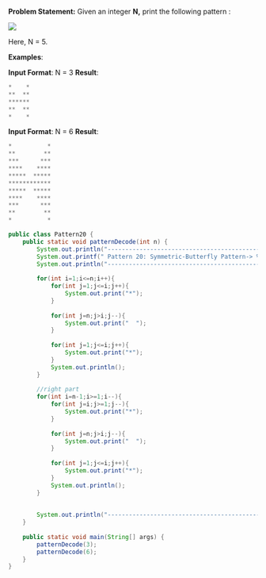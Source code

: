**Problem Statement:** Given an integer **N,** print the following pattern : 

![](https://static.takeuforward.org/wp/uploads/2023/02/image-24.png)

Here, N = 5.

**Examples**:

**Input Format**: N = 3
**Result**: 
```java
*    *
**  **
******
**  **
*    *
```

**Input Format**: N = 6
**Result**:   
```java
*          *
**        **
***      ***
****    ****
*****  *****
************
*****  *****
****    ****
***      ***
**        **
*          *
```

```java
public class Pattern20 {  
    public static void patternDecode(int n) {  
        System.out.println("---------------------------------------------------");  
        System.out.printf(" Pattern 20: Symmetric-Butterfly Pattern-> %d\n", n);  
        System.out.println("--------------------------------------------------");  
  
        for(int i=1;i<=n;i++){  
            for(int j=1;j<=i;j++){  
                System.out.print("*");  
            }  
  
            for(int j=n;j>i;j--){  
                System.out.print("  ");  
            }  
  
            for(int j=1;j<=i;j++){  
                System.out.print("*");  
            }  
            System.out.println();  
        }  
  
        //right part  
        for(int i=n-1;i>=1;i--){  
            for(int j=i;j>=1;j--){  
                System.out.print("*");  
            }  
  
            for(int j=n;j>i;j--){  
                System.out.print("  ");  
            }  
  
            for(int j=1;j<=i;j++){  
                System.out.print("*");  
            }  
            System.out.println();  
        }  
  
  
        System.out.println("-------------------------------------------------\n");  
    }  
  
    public static void main(String[] args) {  
        patternDecode(3);  
        patternDecode(6);  
    }  
}
```